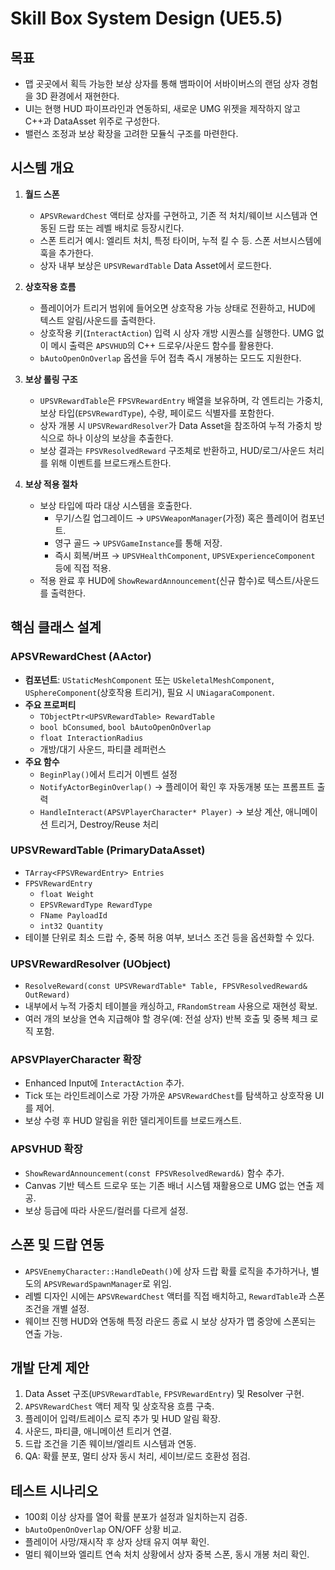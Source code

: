 ﻿# Skill Box System Design (UE5.5)

## 목표
- 맵 곳곳에서 획득 가능한 보상 상자를 통해 뱀파이어 서바이버스의 랜덤 상자 경험을 3D 환경에서 재현한다.
- UI는 현행 HUD 파이프라인과 연동하되, 새로운 UMG 위젯을 제작하지 않고 C++과 DataAsset 위주로 구성한다.
- 밸런스 조정과 보상 확장을 고려한 모듈식 구조를 마련한다.

## 시스템 개요
1. **월드 스폰**
   - `APSVRewardChest` 액터로 상자를 구현하고, 기존 적 처치/웨이브 시스템과 연동된 드랍 또는 레벨 배치로 등장시킨다.
   - 스폰 트리거 예시: 엘리트 처치, 특정 타이머, 누적 킬 수 등. 스폰 서브시스템에 훅을 추가한다.
   - 상자 내부 보상은 `UPSVRewardTable` Data Asset에서 로드한다.

2. **상호작용 흐름**
   - 플레이어가 트리거 범위에 들어오면 상호작용 가능 상태로 전환하고, HUD에 텍스트 알림/사운드를 출력한다.
   - 상호작용 키(`InteractAction`) 입력 시 상자 개방 시퀀스를 실행한다. UMG 없이 메시 출력은 `APSVHUD`의 C++ 드로우/사운드 함수를 활용한다.
   - `bAutoOpenOnOverlap` 옵션을 두어 접촉 즉시 개봉하는 모드도 지원한다.

3. **보상 롤링 구조**
   - `UPSVRewardTable`은 `FPSVRewardEntry` 배열을 보유하며, 각 엔트리는 가중치, 보상 타입(`EPSVRewardType`), 수량, 페이로드 식별자를 포함한다.
   - 상자 개봉 시 `UPSVRewardResolver`가 Data Asset을 참조하여 누적 가중치 방식으로 하나 이상의 보상을 추출한다.
   - 보상 결과는 `FPSVResolvedReward` 구조체로 반환하고, HUD/로그/사운드 처리를 위해 이벤트를 브로드캐스트한다.

4. **보상 적용 절차**
   - 보상 타입에 따라 대상 시스템을 호출한다.
     - 무기/스킬 업그레이드 → `UPSVWeaponManager`(가정) 혹은 플레이어 컴포넌트.
     - 영구 골드 → `UPSVGameInstance`를 통해 저장.
     - 즉시 회복/버프 → `UPSVHealthComponent`, `UPSVExperienceComponent` 등에 직접 적용.
   - 적용 완료 후 HUD에 `ShowRewardAnnouncement`(신규 함수)로 텍스트/사운드를 출력한다.

## 핵심 클래스 설계

### APSVRewardChest (AActor)
- **컴포넌트**: `UStaticMeshComponent` 또는 `USkeletalMeshComponent`, `USphereComponent`(상호작용 트리거), 필요 시 `UNiagaraComponent`.
- **주요 프로퍼티**
  - `TObjectPtr<UPSVRewardTable> RewardTable`
  - `bool bConsumed`, `bool bAutoOpenOnOverlap`
  - `float InteractionRadius`
  - 개방/대기 사운드, 파티클 레퍼런스
- **주요 함수**
  - `BeginPlay()`에서 트리거 이벤트 설정
  - `NotifyActorBeginOverlap()` → 플레이어 확인 후 자동개봉 또는 프롬프트 출력
  - `HandleInteract(APSVPlayerCharacter* Player)` → 보상 계산, 애니메이션 트리거, Destroy/Reuse 처리

### UPSVRewardTable (PrimaryDataAsset)
- `TArray<FPSVRewardEntry> Entries`
- `FPSVRewardEntry`
  - `float Weight`
  - `EPSVRewardType RewardType`
  - `FName PayloadId`
  - `int32 Quantity`
- 테이블 단위로 최소 드랍 수, 중복 허용 여부, 보너스 조건 등을 옵션화할 수 있다.

### UPSVRewardResolver (UObject)
- `ResolveReward(const UPSVRewardTable* Table, FPSVResolvedReward& OutReward)`
- 내부에서 누적 가중치 테이블을 캐싱하고, `FRandomStream` 사용으로 재현성 확보.
- 여러 개의 보상을 연속 지급해야 할 경우(예: 전설 상자) 반복 호출 및 중복 체크 로직 포함.

### APSVPlayerCharacter 확장
- Enhanced Input에 `InteractAction` 추가.
- Tick 또는 라인트레이스로 가장 가까운 `APSVRewardChest`를 탐색하고 상호작용 UI를 제어.
- 보상 수령 후 HUD 알림을 위한 델리게이트를 브로드캐스트.

### APSVHUD 확장
- `ShowRewardAnnouncement(const FPSVResolvedReward&)` 함수 추가.
- Canvas 기반 텍스트 드로우 또는 기존 배너 시스템 재활용으로 UMG 없는 연출 제공.
- 보상 등급에 따라 사운드/컬러를 다르게 설정.

## 스폰 및 드랍 연동
- `APSVEnemyCharacter::HandleDeath()`에 상자 드랍 확률 로직을 추가하거나, 별도의 `APSVRewardSpawnManager`로 위임.
- 레벨 디자인 시에는 `APSVRewardChest` 액터를 직접 배치하고, `RewardTable`과 스폰 조건을 개별 설정.
- 웨이브 진행 HUD와 연동해 특정 라운드 종료 시 보상 상자가 맵 중앙에 스폰되는 연출 가능.

## 개발 단계 제안
1. Data Asset 구조(`UPSVRewardTable`, `FPSVRewardEntry`) 및 Resolver 구현.
2. `APSVRewardChest` 액터 제작 및 상호작용 흐름 구축.
3. 플레이어 입력/트레이스 로직 추가 및 HUD 알림 확장.
4. 사운드, 파티클, 애니메이션 트리거 연결.
5. 드랍 조건을 기존 웨이브/엘리트 시스템과 연동.
6. QA: 확률 분포, 멀티 상자 동시 처리, 세이브/로드 호환성 점검.

## 테스트 시나리오
- 100회 이상 상자를 열어 확률 분포가 설정과 일치하는지 검증.
- `bAutoOpenOnOverlap` ON/OFF 상황 비교.
- 플레이어 사망/재시작 후 상자 상태 유지 여부 확인.
- 멀티 웨이브와 엘리트 연속 처치 상황에서 상자 중복 스폰, 동시 개봉 처리 확인.
